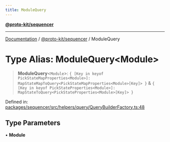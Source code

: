 ```yaml
---
title: ModuleQuery
---
```


[**@proto-kit/sequencer**](../README.md)

***

[Documentation](../../../README.md) / [@proto-kit/sequencer](../README.md) / ModuleQuery

# Type Alias: ModuleQuery\<Module\>

> **ModuleQuery**\<`Module`\>: `{ [Key in keyof PickStateMapProperties<Module>]: MapStateMapToQuery<PickStateMapProperties<Module>[Key]> }` & `{ [Key in keyof PickStateProperties<Module>]: MapStateToQuery<PickStateProperties<Module>[Key]> }`

Defined in: [packages/sequencer/src/helpers/query/QueryBuilderFactory.ts:48](https://github.com/proto-kit/framework/blob/4d6b3b6da51b3edee0fbf25ce72c1f59ec61e891/packages/sequencer/src/helpers/query/QueryBuilderFactory.ts#L48)

## Type Parameters

• **Module**
